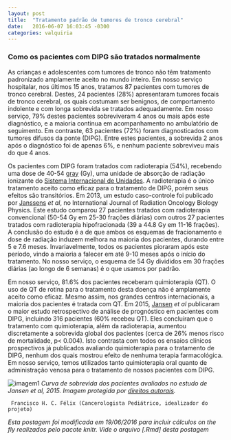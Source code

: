 ```yaml
---
layout: post
title:  "Tratamento padrão de tumores de tronco cerebral"
date:   2016-06-07 16:03:45 -0300
categories: valquiria
---
```

### Como os pacientes com DIPG são tratados normalmente



As crianças e adolescentes com tumores de tronco não têm tratamento padronizado amplamente aceito no mundo inteiro. Em nosso serviço hospitalar, nos últimos 15 anos, tratamos 87 pacientes com tumores de tronco cerebral. Destes, 24 pacientes (28%) apresentaram tumores focais de tronco cerebral, os quais costumam ser benignos, de comportamento indolente e com longa sobrevida se tratados adequadamente. Em nosso serviço, 79% destes pacientes sobreviveram 4 anos ou mais após este diagnóstico, e a maioria continua em acompanhamento no ambulatório de seguimento. Em contraste, 63 pacientes (72%) foram diagnosticados com tumores difusos da ponte (DIPG). Entre estes pacientes, a sobrevida 2 anos após o diagnóstico foi de apenas 6%, e nenhum paciente sobreviveu mais do que 4 anos.

Os pacientes com DIPG foram tratados com radioterapia (54%), recebendo uma dose de 40-54 [gray](https://en.wikipedia.org/wiki/Gray_(unit)) (Gy), uma unidade de absorção de radiação ionizante do [Sistema Internacional de Unidades](https://pt.wikipedia.org/wiki/Sistema_Internacional_de_Unidades). A radioterapia é o único tratamento aceito como eficaz para o tratamento de DIPG, porém seus efeitos são transitórios. Em 2013, um estudo caso-controle foi publicado por [Janssens](http://www.sciencedirect.com/science/article/pii/S0360301612005524?np=y) *et al*, no International Journal of Radiation Oncology Biology Physics. Este estudo comparou 27 pacientes tratados com radioterapia convencional (50-54 Gy em 25-30 frações diárias) com outros 27 pacientes tratados com radioterapia hipofracionada (39 a 44.8 Gy em 11-16 frações). A conclusão do estudo é a de que ambos os esquemas de fracionamento e dose de radiação induzem melhora na maioria dos pacientes, durando entre 5 e 7.6 meses. Invariavelmente, todos os pacientes pioraram após este período, vindo a maioria a falecer em até 9-10 meses após o início do tratamento. No nosso serviço, o esquema de 54 Gy divididos em 30 frações diárias (ao longo de 6 semanas) é o que usamos por padrão.

Em nosso serviço, 81.6% dos pacientes receberam quimioterapia (QT). O uso de QT de rotina para o tratamento desta doença não é amplamente aceito como eficaz. Mesmo assim, nos grandes centros internacionais, a maioria dos pacientes é tratada com QT. Em 2015, [Jansen](http://neuro-oncology.oxfordjournals.org/content/17/1/160.full) *et al* publicaram o maior estudo retrospectivo de análise de prognóstico em pacientes com DIPG, incluindo 316 pacientes (60% recebeu QT). Eles concluíram que o tratamento com quimioterapia, além da radioterapia, aumentou discretamente a sobrevida global dos pacientes (cerca de 26% menos risco de mortalidade, p< 0.004). Isto contrasta com todos os ensaios clínicos prospectivos já publicados avaliando quimioterapia para o tratamento de DIPG, nenhum dos quais mostrou efeito de nenhuma terapia farmacológica. Em nosso serviço, temos utilizados tanto quimioterapia oral quanto de administração venosa para o tratamento de nossos pacientes com DIPG.

![imagem1](http://www.ncbi.nlm.nih.gov/pmc/articles/PMC4483042/bin/nou10402.jpg)
*Curva de sobrevida dos pacientes avaliados no estudo de Jansen et al, 2015. Imagem protegida por [direitos autorais](http://www.ncbi.nlm.nih.gov/pmc/articles/PMC4483042/figure/NOU104F2/#).*

``` Francisco H. C. Félix (Cancerologista Pediátrico, idealizador do projeto)```

_Esta postagem foi modificada em 19/06/2016 para incluir cálculos *on the fly* realizados pelo pacote knitr. Vide o arquivo [.Rmd] desta postagem_
